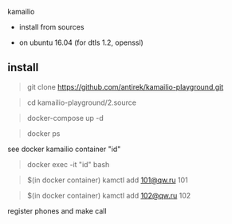 
kamailio

- install from sources

- on ubuntu 16.04 (for dtls  1.2, openssl)



## install

> git clone https://github.com/antirek/kamailio-playground.git

> cd kamailio-playground/2.source

> docker-compose up -d

> docker ps


see docker kamailio container "id"

> docker exec -it "id" bash

> $(in docker container) kamctl add 101@qw.ru 101 

> $(in docker container) kamctl add 102@qw.ru 102

register phones and make call
